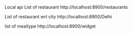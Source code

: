 Local api
List of restaurant
http://localhost:8900/restaurants

List of restaurant wrt city
http://localhost:8900/Delhi

list of mealtype
http://localhost:8900/widget